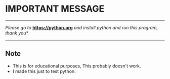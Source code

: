 # IMPORTANT MESSAGE
_________________________________________________________________________________
*Please go to* **https://python.org** *and install python and run this program, thank you**
_________________________________________________________________________________
## Note
- This is for educational purposes, This probably doesn't work.
- I made this just to test python.
